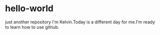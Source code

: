 # hello-world
just another repository
I'm Kelvin.Today is a different day for me.I'm ready to learn how to use github.
